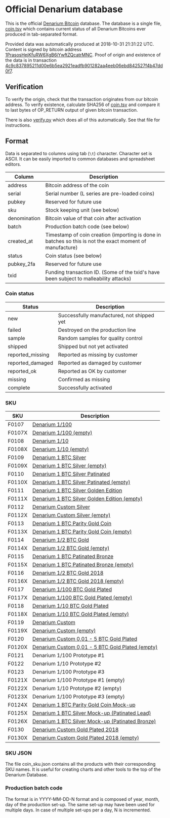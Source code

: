<!-- -*- mode: markdown; coding: utf-8 -*- -->
# Official Denarium database

This is the official [Denarium Bitcoin](https://denarium.com)
database. The database is a single file, [coin.tsv](coin.tsv) which
contains current status of all Denarium Bitcoins ever produced in
tab-separated format.

Provided data was automatically produced at 2018-10-31 21:31:22 UTC.
Content is signed by bitcoin address
[1PrasosHejKfuRW6XgB6iYwftZQcatrMNC](https://www.blocktrail.com/BTC/address/1PrasosHejKfuRW6XgB6iYwftZQcatrMNC).
Proof of origin and existence of the data is in transaction
[4c9c837895211d00e6b5ea2921eadfb901282aa4eeb06ebd842527f4b47dd0f7](https://www.blocktrail.com/BTC/tx/4c9c837895211d00e6b5ea2921eadfb901282aa4eeb06ebd842527f4b47dd0f7).

## Verification

To verify the origin, check that the transaction originates from our bitcoin
address. To verify existence, calculate SHA256 of [coin.tsv](coin.tsv) and
compare it to last bytes of OP_RETURN output of given bitcoin transaction.

There is also [verify.py](verify.py) which does all of this
automatically. See that file for instructions.

## Format

Data is separated to columns using tab (`\t`) character. Character set
is ASCII. It can be easily imported to common databases and
spreadsheet editors.

Column       | Description
------------ | -----------
address      | Bitcoin address of the coin
serial       | Serial number (L series are pre-loaded coins)
pubkey       | Reserved for future use
sku          | Stock keeping unit (see below)
denomination | Bitcoin value of that coin after activation
batch        | Production batch code (see below)
created\_at  | Timestamp of coin creation (importing is done in batches so this is not the exact moment of manufacture)
status       | Coin status (see below)
pubkey\_2fa  | Reserved for future use
txid         | Funding transaction ID. (Some of the txid's have been subject to malleability attacks)

### Coin status

Status            | Description
----------------- | -----------
new               | Successfully manufactured, not shipped yet
failed            | Destroyed on the production line
sample            | Random samples for quality control
shipped           | Shipped but not yet activated
reported\_missing | Reported as missing by customer
reported\_damaged | Reported as damaged by customer
reported\_ok      | Reported as OK by customer
missing           | Confirmed as missing
complete          | Successfully activated

### SKU

SKU    | Description
------ | -----------
F0107  | [Denarium 1/100](https://denarium.com/product/denarium-10-000-bits)
F0107X | [Denarium 1/100 (empty)](https://denarium.com/product/denarium-10-000-bits-empty)
F0108  | [Denarium 1/10](https://denarium.com/product/denarium-100-000-bits)
F0108X | [Denarium 1/10 (empty)](https://denarium.com/product/denarium-100-000-bits-empty)
F0109  | [Denarium 1 BTC Silver](https://denarium.com/product/denarium-1-btc)
F0109X | [Denarium 1 BTC Silver (empty)](https://denarium.com/product/denarium-1-btc-empty)
F0110  | [Denarium 1 BTC Silver Patinated](https://denarium.com/product/denarium-1-btc-patinated)
F0110X | [Denarium 1 BTC Silver Patinated (empty)](https://denarium.com/product/denarium-1-btc-patinated)
F0111  | [Denarium 1 BTC Silver Golden Edition](https://denarium.com/product/denarium-1-btc-golden-edition)
F0111X | [Denarium 1 BTC Silver Golden Edition (empty)](https://denarium.com/product/denarium-1-btc-golden-edition)
F0112  | [Denarium Custom Silver](https://denarium.com/product/denarium-custom-silver)
F0112X | [Denarium Custom Silver (empty)](https://denarium.com/product/denarium-custom-silver)
F0113  | [Denarium 1 BTC Parity Gold Coin](https://denarium.com/product/denarium-1-btc-parity-gold-coin)
F0113X | [Denarium 1 BTC Parity Gold Coin (empty)](https://denarium.com/product/denarium-1-btc-parity-gold-coin)
F0114  | [Denarium 1/2 BTC Gold](https://denarium.com/product/denarium-1-2-btc-gold)
F0114X | [Denarium 1/2 BTC Gold (empty)](https://denarium.com/product/denarium-1-2-btc-gold)
F0115  | [Denarium 1 BTC Patinated Bronze](https://denarium.com/product/denarium-1-btc-bronze-patinated)
F0115X | [Denarium 1 BTC Patinated Bronze (empty)](https://denarium.com/product/denarium-1-btc-bronze-patinated)
F0116  | [Denarium 1/2 BTC Gold 2018](https://denarium.com/product/denarium-1-2-btc-gold-2018)
F0116X | [Denarium 1/2 BTC Gold 2018 (empty)](https://denarium.com/product/denarium-1-2-btc-gold-2018)
F0117  | [Denarium 1/100 BTC Gold Plated](https://denarium.com/product/denarium-1100-btc-gold-plated)
F0117X | [Denarium 1/100 BTC Gold Plated (empty)](https://denarium.com/product/denarium-1100-btc-gold-plated)
F0118  | [Denarium 1/10 BTC Gold Plated](https://denarium.com/product/denarium-110-btc-gold-plated)
F0118X | [Denarium 1/10 BTC Gold Plated (empty)](https://denarium.com/product/denarium-110-btc-gold-plated)
F0119  | [Denarium Custom](https://denarium.com/product/denarium-with-custom-amount)
F0119X | [Denarium Custom (empty)](https://denarium.com/product/denarium-coin-empty)
F0120  | [Denarium Custom 0,01 - 5 BTC Gold Plated](https://denarium.com/product/denarium-custom-001-5-btc-gold-plated)
F0120X | [Denarium Custom 0,01 - 5 BTC Gold Plated (empty)](https://denarium.com/product/denarium-custom-001-5-btc-gold-plated)
F0121  | Denarium 1/100 Prototype #1
F0122  | Denarium 1/10 Prototype #2
F0123  | Denarium 1/100 Prototype #3
F0121X | Denarium 1/100 Prototype #1 (empty)
F0122X | Denarium 1/10 Prototype #2 (empty)
F0123X | Denarium 1/100 Prototype #3 (empty)
F0124X | [Denarium 1 BTC Parity Gold Coin Mock-up](https://status.denarium.com/coin/#/F0124)
F0125X | [Denarium 1 BTC Silver Mock-up (Patinated Lead)](https://status.denarium.com/coin/#/F0125)
F0126X | [Denarium 1 BTC Silver Mock-up (Patinated Bronze)](https://status.denarium.com/coin/#/F0126)
F0130  | [Denarium Custom Gold Plated 2018](https://denarium.com/product/denarium-custom-gold-plated-2018)
F0130X | [Denarium Custom Gold Plated 2018 (empty)](https://denarium.com/product/denarium-custom-gold-plated-2018)

### SKU JSON

The file coin_sku.json contains all the products with their corresponding SKU names. It is useful for creating charts and other tools to the top of the Denarium Database.

### Production batch code

The format is in YYYY-MM-DD-N format and is composed of year, month,
day of the production set-up. The same set-up may have been used for
multiple days. In case of multiple set-ups per a day, N is
incremented.

